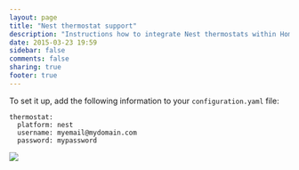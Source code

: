```yaml
---
layout: page
title: "Nest thermostat support"
description: "Instructions how to integrate Nest thermostats within Home Assistant."
date: 2015-03-23 19:59
sidebar: false
comments: false
sharing: true
footer: true
---
```


To set it up, add the following information to your `configuration.yaml` file:

```
thermostat:
  platform: nest
  username: myemail@mydomain.com
  password: mypassword
```

<p class='img'>
  <img src='{{site_root}}/images/screenshots/nest-thermostat-card.png' />
</p>
